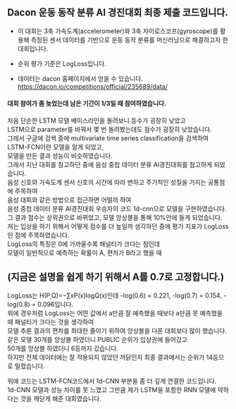 ## Dacon 운동 동작 분류 AI 경진대회 최종 제출 코드입니다.
- 이 대회는 3축 가속도계(accelerometer)와 3축 자이로스코프(gyroscope)를 활용해 측정된 센서 데이터를 기반으로 운동 동작 분류를 머신러닝으로 해결하고자 한 대회입니다.
- 순위 평가 기준은 LogLoss입니다.

- 데이터는 dacon 홈페이지에서 얻을 수 있습니다.
https://dacon.io/competitions/official/235689/data/

#### 대회 참여가 좀 늦었는데  남은 기간이 1/3일 때 참여하였습니다.
처음 단순한 LSTM 모델 베이스라인을 돌려보니 등수가 굉장히 낮았고  
LSTM으로 parameter를 바꿔서 몇 번 돌려봤는데도 점수가 굉장히 낮았습니다.  
그래서 구글에 검색 중에 multivariate time series classification을 검색하여 LSTM-FCN이란 모델을 알게 되었고,  
모델을 만든 결과 성능이 비슷하였습니다.   
그래서 지난 대회를 참고하던 중에 음성 중첩 데이터 분류 AI경진대회를 참고하게 되었습니다.  
음성 신호와 가속도계 센서 신호의 시간에 따라 변하고 주기적인 성질을 가지는 공통점에 주목하여  
음성 대회와 같은 방법으로 접근하면 어떨까 하여  
음성 중첩 데이터 분류 AI경진대회 우승자의 코드 1d-cnn으로 모델을 구현하였습니다.  
그 결과 점수는 상위권으로 바뀌었고, 모델 앙상블을 통해 10%안에 들게 되었습니다.  
저는 입상을 하기 위해서 어떻게 점수를 더 높일까 생각하던 중에
평가 지표가 LogLoss인 점에 주목하였습니다.  
LogLoss의 특징은 0에 가까울수록 패널티가 크다는 점인데  
모델이 일반적으로 예측하는 확률이 A, 편차가 B라고 했을 때  
## (지금은 설명을 쉽게 하기 위해서 A를 0.7로 고정합니다.)  
LogLoss는 H(P,Q)=−∑xP(x)logQ(x)인데
-log(0.6) = 0.221, -log(0.7) = 0.154, -log(0.8) = 0.096입니다.  
위에 경우처럼 LogLoss는 어떤 값에서 a만큼 잘 예측했을 때보다 a만큼 못 예측했을 때 패널티가 크다는 것을 생각하여  
모델 추론 결과의 편차를 최대한 줄이기 위하여 앙상블을 다른 대회보다 많이 했습니다.  
같은 모델 30개를 앙상블 하였더니 PUBLIC 순위가 입상권에 들어갔고  
50개를 앙상블 하였더니 6등까지 갔습니다.  
하지만 전체 데이터에는 잘 적용되지 않았던 까닭인지 최종 결과에서는 순위가 14등으로 밀렸습니다.  

위에 코드는 LSTM-FCN코드에서 1d-CNN 부분을 좀 더 깊게 연결한 코드입니다.  
1d-CNN 모델과 성능 차이를 못 느꼈고 그만큼 제가 LSTM을 포함한 RNN 모델에 약하다는 것을 깨닫게 해준 대회였습니다.



